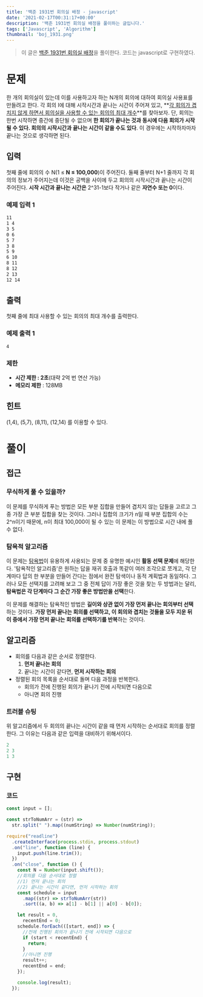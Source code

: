 ```yaml
---
title: '백준 1931번 회의실 배정 - javascript'
date: '2021-02-17T00:31:17+00:00'
description: '백준 1931번 회의실 배정을 풀이하는 글입니다.'
tags: ['Javascript', 'Algorithm']
thumbnail: 'boj_1931.png'
---
```


> 이 글은 [백준 1931번 회의실 배정](https://www.acmicpc.net/problem/1931)을 풀이한다. 코드는 javascript로 구현하였다.

# 문제

한 개의 회의실이 있는데 이를 사용하고자 하는 N개의 회의에 대하여 회의실 사용표를 만들려고 한다. 각 회의 I에 대해 시작시간과 끝나는 시간이 주어져 있고, **<u>각 회의가 겹치지 않게 하면서 회의실을 사용할 수 있는 회의의 최대 개수</u>**를 찾아보자. 단, 회의는 한번 시작하면 중간에 중단될 수 없으며 **한 회의가 끝나는 것과 동시에 다음 회의가 시작될 수 있다. 회의의 시작시간과 끝나는 시간이 같을 수도 있다**. 이 경우에는 시작하자마자 끝나는 것으로 생각하면 된다.

## 입력

첫째 줄에 회의의 수 N(1 ≤ **N ≤ 100,000**)이 주어진다. 둘째 줄부터 N+1 줄까지 각 회의의 정보가 주어지는데 이것은 공백을 사이에 두고 회의의 시작시간과 끝나는 시간이 주어진다. **시작 시간과 끝나는 시간은** 2^31-1보다 작거나 같은 **자연수 또는 0**이다.

### 예제 입력 1

```bash
11
1 4
3 5
0 6
5 7
3 8
5 9
6 10
8 11
8 12
2 13
12 14
```

## 출력

첫째 줄에 최대 사용할 수 있는 회의의 최대 개수를 출력한다.

### 예제 출력 1

```bash
4
```

### 제한

- **시간 제한 : 2초**(대략 2억 번 연산 가능)
- **메모리 제한** : 128MB

## 힌트

(1,4), (5,7), (8,11), (12,14) 를 이용할 수 있다.

# 풀이

## 접근

### 무식하게 풀 수 있을까?

이 문제를 무식하게 푸는 방법은 모든 부분 집합을 만들어 겹치지 않는 답들을 고르고 그 중 가장 큰 부분 집합을 찾는 것이다. 그러나 집합의 크기가 n일 때 부분 집합의 수는 2^n이기 때문에, n이 최대 100,000이 될 수 있는 이 문제는 이 방법으로 시간 내에 풀 수 없다.

### 탐욕적 알고리즘

이 문제는 [탐욕법](https://ko.wikipedia.org/wiki/%ED%83%90%EC%9A%95_%EC%95%8C%EA%B3%A0%EB%A6%AC%EC%A6%98)이 유용하게 사용되는 문제 중 유명한 예시인 **활동 선택 문제**에 해당한다. '탐욕적인 알고리즘'은 원하는 답을 재귀 호출과 똑같이 여러 조각으로 쪼개고, 각 단계마다 답의 한 부분을 만들어 간다는 점에서 완전 탐색이나 동적 계획법과 동일하다. 그러나 모든 선택지를 고려해 보고 그 중 전체 답이 가장 좋은 것을 찾는 두 방법과는 달리, **탐욕법은 각 단계마다 그 순간 가장 좋은 방법만을 선택**한다.

이 문제를 해결하는 탐욕적인 방법은 **길이와 상관 없이 가장 먼저 끝나는 회의부터 선택**하는 것이다. **가장 먼저 끝나는 회의를 선택하고, 이 회의와 겹치는 것들을 모두 지운 뒤 이 중에서 가장 먼저 끝나는 회의를 선택하기를 반복**하는 것이다.

## 알고리즘

- 회의를 다음과 같은 순서로 정렬한다.
    1. **먼저 끝나는 회의**
    2. 끝나는 시간이 같다면, **먼저 시작하는 회의**
- 정렬된 회의 목록을 순서대로 돌며 다음 과정을 반복한다.
    - 회의가 전에 진행된 회의가 끝나기 전에 시작되면 다음으로
    - 아니면 회의 진행

### 트러블 슈팅

위 알고리즘에서 두 회의의 끝나는 시간이 같을 때 먼저 시작하는 순서대로 회의를 정렬한다. 그 이유는 다음과 같은 입력을 대비하기 위해서이다.

```jsx
2
2 3
1 3
```

## 구현

### 코드

```jsx
const input = [];

const strToNumArr = (str) =>
  str.split(" ").map((numString) => Number(numString));

require("readline")
  .createInterface(process.stdin, process.stdout)
  .on("line", function (line) {
    input.push(line.trim());
  })
  .on("close", function () {
    const N = Number(input.shift());
    //회의를 다음 순서대로 정렬
    //1) 먼저 끝나는 회의
    //2) 끝나는 시간이 같다면, 먼저 시작하는 회의
    const schedule = input
      .map((str) => strToNumArr(str))
      .sort((a, b) => a[1] - b[1] || a[0] - b[0]);

    let result = 0,
      recentEnd = 0;
    schedule.forEach(([start, end]) => {
      //전에 진행된 회의가 끝나기 전에 시작되면 다음으로
      if (start < recentEnd) {
        return;
      }
      //아니면 진행
      result++;
      recentEnd = end;
    });

    console.log(result);
  });
```